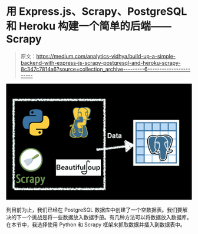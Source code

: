 # 用 Express.js、Scrapy、PostgreSQL 和 Heroku 构建一个简单的后端——Scrapy

> 原文：<https://medium.com/analytics-vidhya/build-up-a-simple-backend-with-express-js-scrapy-postgresql-and-heroku-scrapy-8c347c7814a6?source=collection_archive---------6----------------------->

![](img/5c2b1b2ddd94b637ebf2948282077064.png)

到目前为止，我们已经在 PostgreSQL 数据库中创建了一个空数据表。我们要解决的下一个挑战是将一些数据放入数据手册。有几种方法可以将数据放入数据库。在本节中，我选择使用 Python 和 Scrapy 框架来抓取数据并插入到数据表中。